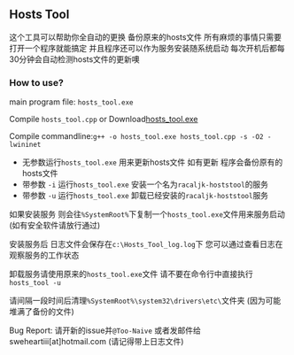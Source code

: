﻿## Hosts Tool

这个工具可以帮助你全自动的更换 备份原来的hosts文件 所有麻烦的事情只需要打开一个程序就能搞定 并且程序还可以作为服务安装随系统启动 每次开机后都每30分钟会自动检测hosts文件的更新噢

### How to use?

main program file: `hosts_tool.exe`

Compile `hosts_tool.cpp` or Download[hosts_tool.exe](https://git.io/vVCFE)

Compile commandline:`g++ -o hosts_tool.exe hosts_tool.cpp -s -O2 -lwininet`

 - 无参数运行`hosts_tool.exe` 用来更新hosts文件 如有更新 程序会备份原有的hosts文件
 - 带参数 `-i` 运行`hosts_tool.exe` 安装一个名为`racaljk-hoststool`的服务
 - 带参数 `-u` 运行`hosts_tool.exe` 卸载已经安装的`racaljk-hoststool`服务

如果安装服务 则会往`%SystemRoot%`下复制一个`hosts_tool.exe`文件用来服务启动(如有安全软件请放行通过)

安装服务后 日志文件会保存在`c:\Hosts_Tool_log.log`下 您可以通过查看日志在观察服务的工作状态

卸载服务请使用原来的`hosts_tool.exe`文件 请不要在命令行中直接执行`hosts_tool -u`

请间隔一段时间后清理`%SystemRoot%\system32\drivers\etc\`文件夹 (因为可能堆满了备份的文件)

Bug Report: 请开新的issue并`@Too-Naive` 或者发邮件给 sweheartiii[at]hotmail.com (请记得带上日志文件)


